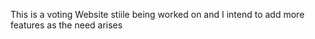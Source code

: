 This is a voting Website stiile being worked on and I intend to add more features as the need arises  
